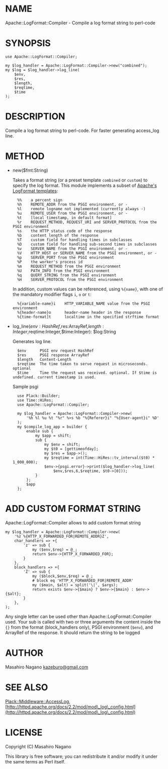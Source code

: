 # NAME

Apache::LogFormat::Compiler - Compile a log format string to perl-code 

# SYNOPSIS

    use Apache::LogFormat::Compiler;

    my $log_handler = Apache::LogFormat::Compiler->new("combined");
    my $log = $log_handler->log_line(
        $env,
        $res,
        $length,
        $reqtime,
        $time
    );

# DESCRIPTION

Compile a log format string to perl-code. For faster generating access\_log line.

# METHOD

- new($fmt:String)

    Takes a format string (or a preset template `combined` or `custom`)
    to specify the log format. This module implements a subset of
    [Apache's LogFormat templates](http://httpd.apache.org/docs/2.0/mod/mod\_log\_config.html):

        %%    a percent sign
        %h    REMOTE_ADDR from the PSGI environment, or -
        %l    remote logname not implemented (currently always -)
        %u    REMOTE_USER from the PSGI environment, or -
        %t    [local timestamp, in default format]
        %r    REQUEST_METHOD, REQUEST_URI and SERVER_PROTOCOL from the PSGI environment
        %s    the HTTP status code of the response
        %b    content length of the response
        %T    custom field for handling times in subclasses
        %D    custom field for handling sub-second times in subclasses
        %v    SERVER_NAME from the PSGI environment, or -
        %V    HTTP_HOST or SERVER_NAME from the PSGI environment, or -
        %p    SERVER_PORT from the PSGI environment
        %P    the worker's process id
        %m    REQUEST_METHOD from the PSGI environment
        %U    PATH_INFO from the PSGI environment
        %q    QUERY_STRING from the PSGI environment
        %H    SERVER_PROTOCOL from the PSGI environment

    In addition, custom values can be referenced, using `%{name}`,
    with one of the mandatory modifier flags `i`, `o` or `t`:

        %{variable-name}i    HTTP_VARIABLE_NAME value from the PSGI environment
        %{header-name}o      header-name header in the response
        %{time-format]t      localtime in the specified strftime format

- log\_line($env:HashRef,$res:ArrayRef,$length:Integer,$reqtime:Integer,$time:Integer): $log:String

    Generates log line.

        $env      PSGI env request HashRef
        $res      PSGI response ArrayRef
        $length   Content-Length
        $reqtime  The time taken to serve request in microseconds. optional
        $time     Time the request was received. optional. If $time is undefined. current timestamp is used.

    Sample psgi 

        use Plack::Builder;
        use Time::HiRes;
        use Apache::LogFormat::Compiler;

        my $log_handler = Apache::LogFormat::Compiler->new(
            '%h %l %u %t "%r" %>s %b "%{Referer}i" "%{User-agent}i" %D'
        );
        my $compile_log_app = builder {
            enable sub {
                my $app = shift;
                sub {
                    my $env = shift;
                    my $t0 = [gettimeofday];
                    my $res = $app->();
                    my $reqtime = int(Time::HiRes::tv_interval($t0) * 1_000_000);
                    $env->{psgi.error}->print($log_handler->log_line(
                        $env,$res,6,$reqtime, $t0->[0]));
                }
            };
            $app
        };

# ADD CUSTOM FORMAT STRING

Apache::LogFormat::Compiler allows to add custom format string

    my $log_handler = Apache::LogFormat::Compiler->new(
        '%z %{HTTP_X_FORWARDED_FOR|REMOTE_ADDR}Z',
        char_handlers => +{
            'z' => sub {
                my ($env,$req) = @_;
                return $env->{HTTP_X_FORWARDED_FOR};
            }
        },
        block_handlers => +{
            'Z' => sub {
                my ($block,$env,$req) = @_;
                # block eq 'HTTP_X_FORWARDED_FOR|REMOTE_ADDR'
                my ($main, $alt) = split('\|', $args);
                return exists $env->{$main} ? $env->{$main} : $env->{$alt};
            }
        },
    );

Any single letter can be used other than Apache::LogFormat::Compiler used.
Your sub is called with two or three arguments the content inside the `{}` 
from the format (block\_handlers only), PSGI environment (`$env`), 
and ArrayRef of the response. It should return the string to be logged

# AUTHOR

Masahiro Nagano <kazeburo@gmail.com>

# SEE ALSO

[Plack::Middleware::AccessLog](http://search.cpan.org/perldoc?Plack::Middleware::AccessLog), [http://httpd.apache.org/docs/2.2/mod/mod\_log\_config.html](http://httpd.apache.org/docs/2.2/mod/mod\_log\_config.html)

# LICENSE

Copyright (C) Masahiro Nagano

This library is free software; you can redistribute it and/or modify
it under the same terms as Perl itself.
